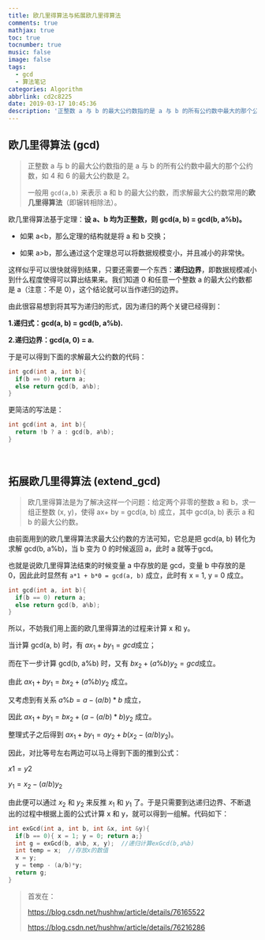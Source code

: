 ```yaml
---
title: 欧几里得算法与拓展欧几里得算法
comments: true
mathjax: true
toc: true
tocnumber: true
music: false
image: false
tags:
  - gcd
  - 算法笔记
categories: Algorithm
abbrlink: cd2c8225
date: 2019-03-17 10:45:36
description: '正整数 a 与 b 的最大公约数指的是 a 与 b 的所有公约数中最大的那个公约数，如 4 和 6 的最大公约数是 2。一般用 gcd(a,b) 来表示 a 和 b 的最大公约数，而求解最大公约数常用的欧几里得算法（即辗转相除法）。'
---
```




## 欧几里得算法 (gcd)

> 正整数 a 与 b 的最大公约数指的是 a 与 b 的所有公约数中最大的那个公约数，如 4 和 6 的最大公约数是 2。
>
> 一般用 `gcd(a,b)` 来表示 a 和 b 的最大公约数，而求解最大公约数常用的**欧几里得算法**（即辗转相除法）。



欧几里得算法基于定理：**设 a、b 均为正整数，则 gcd(a, b) = gcd(b, a%b)。**

* 如果 a<b，那么定理的结构就是将 a 和 b 交换；

* 如果 a>b，那么通过这个定理总可以将数据规模变小，并且减小的非常快。

这样似乎可以很快就得到结果，只要还需要一个东西：**递归边界**，即数据规模减小到什么程度使得可以算出结果来。我们知道 0 和任意一个整数 a 的最大公约数都是 a（注意：不是 0），这个结论就可以当作递归的边界。

由此很容易想到将其写为递归的形式，因为递归的两个关键已经得到：

**1.递归式：gcd(a, b) = gcd(b, a%b).**

**2.递归边界：gcd(a, 0) = a.**

于是可以得到下面的求解最大公约数的代码：

```cpp
int gcd(int a, int b){
  if(b == 0) return a;
  else return gcd(b, a%b);
}
```

更简洁的写法是：

```cpp
int gcd(int a, int b){
  return !b ? a : gcd(b, a%b);
}
```

​            

## 拓展欧几里得算法 (extend_gcd)

> 欧几里得算法是为了解决这样一个问题：给定两个非零的整数 a 和 b，求一组正整数 (x, y)，使得 ax+ by = gcd(a, b) 成立，其中 gcd(a, b) 表示 a 和 b 的最大公约数。



由前面用到的欧几里得算法求最大公约数的方法可知，它总是把 gcd(a, b) 转化为求解 gcd(b, a%b)，当 b 变为 0 的时候返回 a，此时 a 就等于gcd。

也就是说欧几里得算法结束的时候变量 a 中存放的是 gcd，变量 b 中存放的是 0，因此此时显然有 `a*1 + b*0 = gcd(a, b)` 成立，此时有 x = 1, y = 0 成立。

```cpp
int gcd(int a, int b){
  if(b == 0) return a;
  else return gcd(b, a%b);
}
```


所以，不妨我们用上面的欧几里得算法的过程来计算 x 和 y。



当计算 gcd(a, b) 时，有 $ax_1 + by_1 = gcd​$ 成立；

而在下一步计算 gcd(b, a%b) 时，又有 $bx_2 + (a\%b)y_2 = gcd​$ 成立。

由此 $ax_1 + by_1 = bx_2 + (a\%b)y_2$ 成立。

又考虑到有关系 $a\%b = a - (a/b)* b$ 成立，

因此 $ax_1 + by_1 = bx_2 + (a - (a/b)*b)y_2$ 成立。

整理式子之后得到 $ax_1 + by_1 = ay_2 + b(x_2 - (a/b)y_2)​$。

因此，对比等号左右两边可以马上得到下面的推到公式：

$x1 = y2​$

$y_1 = x_2 - (a /b)y_2​$

由此便可以通过 $x_2$ 和 ​$y_2$ 来反推 $x_1$ 和 $y_1$ 了。于是只需要到达递归边界、不断退出的过程中根据上面的公式计算 x 和 y，就可以得到一组解。代码如下：

```cpp
int exGcd(int a, int b, int &x, int &y){
  if(b == 0){ x = 1; y = 0; return a;}
  int g = exGcd(b, a%b, x, y);  //递归计算exGcd(b,a%b)
  int temp = x;  //存放x的数值
  x = y;
  y = temp - (a/b)*y;
  return g;
}
```



> 首发在：
>
> https://blog.csdn.net/hushhw/article/details/76165522
>
> https://blog.csdn.net/hushhw/article/details/76216286